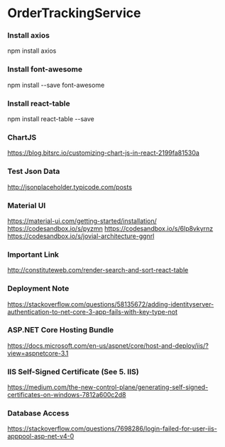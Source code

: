 # OrderTrackingService

### Install axios
npm install axios

### Install font-awesome
npm install --save font-awesome

### Install react-table
npm install react-table --save

### ChartJS
https://blog.bitsrc.io/customizing-chart-js-in-react-2199fa81530a

### Test Json Data
http://jsonplaceholder.typicode.com/posts

### Material UI
https://material-ui.com/getting-started/installation/
https://codesandbox.io/s/pyzmn
https://codesandbox.io/s/6lp8vkyrnz
https://codesandbox.io/s/jovial-architecture-ggnrl

### Important Link
http://constituteweb.com/render-search-and-sort-react-table

### Deployment Note
https://stackoverflow.com/questions/58135672/adding-identityserver-authentication-to-net-core-3-app-fails-with-key-type-not

### ASP.NET Core Hosting Bundle
https://docs.microsoft.com/en-us/aspnet/core/host-and-deploy/iis/?view=aspnetcore-3.1

### IIS Self-Signed Certificate (See 5. IIS)
https://medium.com/the-new-control-plane/generating-self-signed-certificates-on-windows-7812a600c2d8

### Database Access 
https://stackoverflow.com/questions/7698286/login-failed-for-user-iis-apppool-asp-net-v4-0
